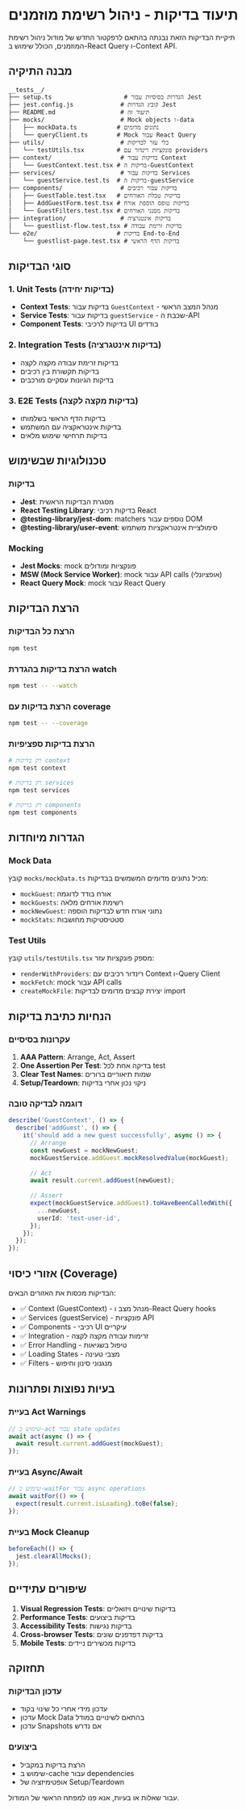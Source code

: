 # תיעוד בדיקות - ניהול רשימת מוזמנים

תיקיית הבדיקות הזאת נבנתה בהתאם לרפקטור החדש של מודול ניהול רשימת המוזמנים, הכולל שימוש ב-React Query ו-Context API.

## מבנה התיקיה

```
__tests__/
├── setup.ts                    # הגדרות בסיסיות עבור Jest
├── jest.config.js             # קובץ הגדרות Jest
├── README.md                  # תיעוד זה
├── mocks/                     # Mock objects ו-data
│   ├── mockData.ts           # נתונים מדומים
│   └── queryClient.ts        # Mock עבור React Query
├── utils/                     # כלי עזר לבדיקות
│   └── testUtils.tsx         # פונקציות רינדור עם providers
├── context/                   # בדיקות עבור Context
│   └── GuestContext.test.tsx # בדיקות ה-GuestContext
├── services/                  # בדיקות עבור Services
│   └── guestService.test.ts  # בדיקות ה-guestService
├── components/                # בדיקות עבור רכיבים
│   ├── GuestTable.test.tsx   # בדיקות טבלת האורחים
│   ├── AddGuestForm.test.tsx # בדיקות טופס הוספת אורח
│   └── GuestFilters.test.tsx # בדיקות מסנני האורחים
├── integration/               # בדיקות אינטגרציה
│   └── guestlist-flow.test.tsx # בדיקות זרימת עבודה
└── e2e/                      # בדיקות End-to-End
    └── guestlist-page.test.tsx # בדיקות הדף הראשי
```

## סוגי הבדיקות

### 1. Unit Tests (בדיקות יחידה)
- **Context Tests**: בדיקות עבור `GuestContext` - מנהל המצב הראשי
- **Service Tests**: בדיקות עבור `guestService` - שכבת ה-API
- **Component Tests**: בדיקות לרכיבי UI בודדים

### 2. Integration Tests (בדיקות אינטגרציה)
- בדיקות זרימת עבודה מקצה לקצה
- בדיקות תקשורת בין רכיבים
- בדיקות הגיונות עסקיים מורכבים

### 3. E2E Tests (בדיקות מקצה לקצה)
- בדיקות הדף הראשי בשלמותו
- בדיקות אינטראקציה עם המשתמש
- בדיקות תרחישי שימוש מלאים

## טכנולוגיות שבשימוש

### בדיקות
- **Jest**: מסגרת הבדיקות הראשית
- **React Testing Library**: בדיקות רכיבי React
- **@testing-library/jest-dom**: matchers נוספים עבור DOM
- **@testing-library/user-event**: סימולציית אינטראקציות משתמש

### Mocking
- **Jest Mocks**: mock פונקציות ומודולים
- **MSW (Mock Service Worker)**: mock עבור API calls (אופציונלי)
- **React Query Mock**: mock עבור React Query

## הרצת הבדיקות

### הרצת כל הבדיקות
```bash
npm test
```

### הרצת בדיקות בהגדרת watch
```bash
npm test -- --watch
```

### הרצת בדיקות עם coverage
```bash
npm test -- --coverage
```

### הרצת בדיקות ספציפיות
```bash
# רק בדיקות context
npm test context

# רק בדיקות services
npm test services

# רק בדיקות components
npm test components
```

## הגדרות מיוחדות

### Mock Data
קובץ `mocks/mockData.ts` מכיל נתונים מדומים המשמשים בבדיקות:
- `mockGuest`: אורח בודד לדוגמה
- `mockGuests`: רשימת אורחים מלאה
- `mockNewGuest`: נתוני אורח חדש לבדיקות הוספה
- `mockStats`: סטטיסטיקות מחושבות

### Test Utils
קובץ `utils/testUtils.tsx` מספק פונקציות עזר:
- `renderWithProviders`: רינדור רכיבים עם Context ו-Query Client
- `mockFetch`: mock עבור API calls
- `createMockFile`: יצירת קבצים מדומים לבדיקות import

## הנחיות כתיבת בדיקות

### עקרונות בסיסיים
1. **AAA Pattern**: Arrange, Act, Assert
2. **One Assertion Per Test**: בדיקה אחת לכל test
3. **Clear Test Names**: שמות תיאוריים ברורים
4. **Setup/Teardown**: ניקוי נכון אחרי בדיקות

### דוגמה לבדיקה טובה
```typescript
describe('GuestContext', () => {
  describe('addGuest', () => {
    it('should add a new guest successfully', async () => {
      // Arrange
      const newGuest = mockNewGuest;
      mockGuestService.addGuest.mockResolvedValue(mockGuest);
      
      // Act
      await result.current.addGuest(newGuest);
      
      // Assert
      expect(mockGuestService.addGuest).toHaveBeenCalledWith({
        ...newGuest,
        userId: 'test-user-id',
      });
    });
  });
});
```

## אזורי כיסוי (Coverage)

הבדיקות מכסות את האזורים הבאים:
- ✅ Context (GuestContext) - מנהל מצב ו-React Query hooks
- ✅ Services (guestService) - פונקציות API
- ✅ Components - רכיבי UI עיקריים
- ✅ Integration - זרימות עבודה מקצה לקצה
- ✅ Error Handling - טיפול בשגיאות
- ✅ Loading States - מצבי טעינה
- ✅ Filters - מנגנוני סינון וחיפוש

## בעיות נפוצות ופתרונות

### בעיית Act Warnings
```typescript
// שימוש ב-act עבור state updates
await act(async () => {
  await result.current.addGuest(mockGuest);
});
```

### בעיית Async/Await
```typescript
// שימוש ב-waitFor עבור async operations
await waitFor(() => {
  expect(result.current.isLoading).toBe(false);
});
```

### בעיית Mock Cleanup
```typescript
beforeEach(() => {
  jest.clearAllMocks();
});
```

## שיפורים עתידיים

1. **Visual Regression Tests**: בדיקות שינויים ויזואליים
2. **Performance Tests**: בדיקות ביצועים
3. **Accessibility Tests**: בדיקות נגישות
4. **Cross-browser Tests**: בדיקות דפדפנים שונים
5. **Mobile Tests**: בדיקות מכשירים ניידים

## תחזוקה

### עדכון הבדיקות
- עדכון מידי אחרי כל שינוי בקוד
- עדכון Mock Data בהתאם לשינויים במודל
- עדכון Snapshots אם נדרש

### ביצועים
- הרצת בדיקות במקביל
- שימוש ב-cache עבור dependencies
- אופטימיזציה של Setup/Teardown

עבור שאלות או בעיות, אנא פנו למפתח הראשי של המודול. 